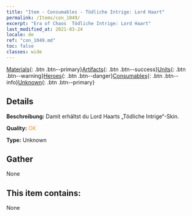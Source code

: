 ```yaml
---
title: "Item - Consumables - Tödliche Intrige: Lord Haart"
permalink: /Items/con_1049/
excerpt: "Era of Chaos  Tödliche Intrige: Lord Haart"
last_modified_at: 2021-03-24
locale: de
ref: "con_1049.md"
toc: false
classes: wide
---
```

 [Materials](/de/Items/){: .btn .btn--primary}[Artifacts](/de/Items/Artifacts/){: .btn .btn--success}[Units](/de/Items/Units/){: .btn .btn--warning}[Heroes](/de/Items/Heroes/){: .btn .btn--danger}[Consumables](/de/Items/Consumables/){: .btn .btn--info}[Unknown](/de/Items/Unknown/){: .btn .btn--primary}

## Details
 **Beschreibung:** Damit erhältst du Lord Haarts „Tödliche Intrige“-Skin.

 **Quality:** <span style="color: #FF8C00">OK</span>

 **Type:** Unknown

## Gather

  None

## This item contains:

  None


